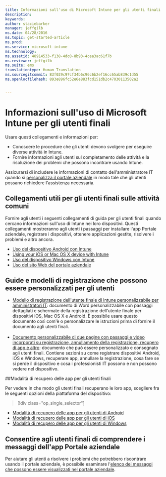 ```yaml
---
title: Informazioni sull'uso di Microsoft Intune per gli utenti finali | Microsoft Intune
description: 
keywords: 
author: staciebarker
manager: jeffgilb
ms.date: 04/28/2016
ms.topic: get-started-article
ms.prod: 
ms.service: microsoft-intune
ms.technology: 
ms.assetid: 48914533-f138-4dc0-8b93-4cea3ac61f7b
ms.reviewer: jeffgilb
ms.suite: ems
translationtype: Human Translation
ms.sourcegitcommit: 83f029c97cf34b6c96c6b2ef16cc65ab839c1d55
ms.openlocfilehash: 893e896fc52e6e883fcd151db2c47030113502a2


---
```




# Informazioni sull'uso di Microsoft Intune per gli utenti finali

Usare questi collegamenti e informazioni per:

- Conoscere le procedure che gli utenti devono svolgere per eseguire diverse attività in Intune.
- Fornire informazioni agli utenti sul completamento delle attività e la risoluzione dei problemi che possono incontrare usando Intune.

Assicurarsi di includere le informazioni di contatto dell'amministratore IT quando si [personalizza il portale aziendale](/Intune/get-started/start-with-a-paid-subscription-to-microsoft-intune-step-7) in modo tale che gli utenti possano richiedere l'assistenza necessaria.


## Collegamenti utili per gli utenti finali sulle attività comuni

Fornire agli utenti i seguenti collegamenti di guida per gli utenti finali quando cercano informazioni sull'uso di Intune nei loro dispositivi. Questi collegamenti mostreranno agli utenti i passaggi per installare l'app Portale aziendale, registrare i dispositivi, ottenere applicazioni gestite, risolvere i problemi e altro ancora.

- [Uso del dispositivo Android con Intune](/Intune/EndUser/using-your-android-device-with-intune)
- [Using your iOS or Mac OS X device with Intune](/Intune/EndUser/using-your-ios-or-mac-os-x-device-with-intune)
- [Uso del dispositivo Windows con Intune](/Intune/EndUser/using-your-windows-device-with-intune)
- [Uso del sito Web del portale aziendale](/Intune/EndUser/using-the-intune-company-portal-website)


## Guide e modelli di registrazione che possono essere personalizzati per gli utenti

- [Modello di registrazione dell'utente finale di Intune personalizzabile per amministratori IT](https://gallery.technet.microsoft.com/End-user-Intune-enrollment-55dfd64a): documento di Word personalizzabile con passaggi dettagliati e schermate della registrazione dell'utente finale per dispositivi iOS, Mac OS X e Android. È possibile usare questo documento così com'è o personalizzare le istruzioni prima di fornire il documento agli utenti finali.</br></br>
- [Documento personalizzabile di due pagine con passaggi e video incorporati su registrazione, annullamento della registrazione, recupero di app e altro](https://gallery.technet.microsoft.com/Intune-End-User-Enrollment-3a0c9b0c#content): documento che può essere personalizzato e consegnato agli utenti finali. Contiene sezioni su come registrare dispositivi Android, iOS e Windows, recuperare app, annullare la registrazione, cosa fare se si perde il dispositivo e cosa i professionisti IT possono e non possono vedere nel dispositivo.

##Modalità di recupero delle app per gli utenti finali

Per vedere in che modo gli utenti finali recuperano le loro app, scegliere fra le seguenti opzioni della piattaforma del dispositivo:

> [!div class="op_single_selector"]
- [Modalità di recupero delle app per gli utenti di Android](how-your-android-users-get-their-apps.md)
- [Modalità di recupero delle app per gli utenti di iOS](how-your-ios-users-get-their-apps.md)
- [Modalità di recupero delle app per gli utenti di Windows](how-your-windows-users-get-their-apps.md)

## Consentire agli utenti finali di comprendere i messaggi dell'app Portale aziendale

Per aiutare gli utenti a risolvere i problemi che potrebbero riscontrare usando il portale aziendale, è possibile esaminare l'[elenco dei messaggi che possono essere visualizzati nel portale aziendale](/Intune/Plan-Design/help-end-users-understand-company-portal-app-messages).



<!--HONumber=Jul16_HO1-->


